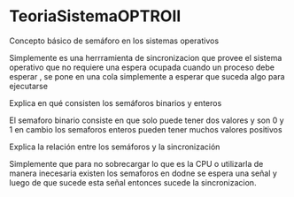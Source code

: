# TeoriaSistemaOPTROII


Concepto básico de semáforo en los sistemas operativos 

Simplemente es una herrramienta de sincronizacion que provee el sistema operativo que no requiere una espera ocupada 
cuando un proceso debe esperar , se pone en una cola simplemente a esperar que suceda algo para ejecutarse

Explica en qué consisten los semáforos binarios y enteros 

El semaforo binario consiste en que solo puede tener dos valores y son 0 y 1 en cambio los semaforos enteros pueden tener 
muchos valores positivos

Explica la relación entre los semáforos y la sincronización 

Simplemente que para no sobrecargar lo que es la CPU o utilizarla de manera inecesaria existen los semaforos 
en dodne se espera una señal y luego de que sucede esta señal entonces sucede la sincronizacion.